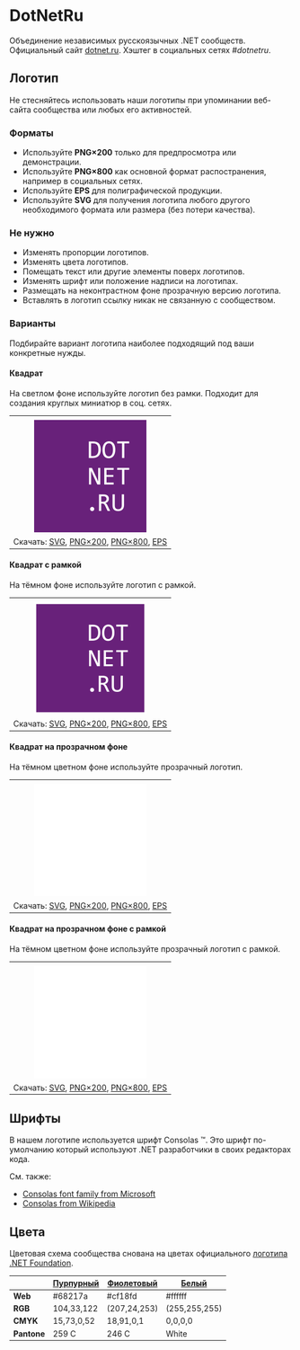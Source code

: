 ﻿# DotNetRu

Объединение независимых русскоязычных .NET сообществ. Официальный сайт [dotnet.ru](https://dotnet.ru/). Хэштег в социальных сетях _#dotnetru_.

## Логотип

Не стесняйтесь использовать наши логотипы при упоминании веб-сайта сообщества или любых его активностей.

### Форматы

- Используйте **PNG×200** только для предпросмотра или демонстрации.
- Используйте **PNG×800** как основной формат распостранения, например в социальных сетях.
- Используйте **EPS** для полиграфической продукции.
- Используйте **SVG** для получения логотипа любого другого необходимого формата или размера (без потери качества).

### Не нужно

- Изменять пропорции логотипов.
- Изменять цвета логотипов.
- Помещать текст или другие элементы поверх логотипов.
- Изменять шрифт или положение надписи на логотипах.
- Размещать на неконтрастном фоне прозрачную версию логотипа.
- Вставлять в логотип ссылку никак не связанную с сообществом.

### Варианты

Подбирайте вариант логотипа наиболее подходящий под ваши конкретные нужды.

#### Квадрат

На светлом фоне используйте логотип без рамки. Подходит для создания круглых миниатюр в соц. сетях.

|       |
| :---: |
|       |
| ![Квадрат](dotnetru-logo-squared-200.png) |
| Скачать: [SVG](https://raw.githubusercontent.com/kulakovt/SpbDotNet/master/Logo/Ru/dotnetru-logo-squared.svg), [PNG×200](https://raw.githubusercontent.com/kulakovt/SpbDotNet/master/Logo/Ru/dotnetru-logo-squared-200.png), [PNG×800](https://raw.githubusercontent.com/kulakovt/SpbDotNet/master/Logo/Ru/dotnetru-logo-squared-800.png), [EPS](https://raw.githubusercontent.com/kulakovt/SpbDotNet/master/Logo/Ru/dotnetru-logo-squared.eps) |

#### Квадрат с рамкой

На тёмном фоне используйте логотип с рамкой.

|       |
| :---: |
|       |
| ![Квадрат с рамкой](dotnetru-logo-squared-bordered-200.png) |
| Скачать: [SVG](https://raw.githubusercontent.com/kulakovt/SpbDotNet/master/Logo/Ru/dotnetru-logo-squared-bordered.svg), [PNG×200](https://raw.githubusercontent.com/kulakovt/SpbDotNet/master/Logo/Ru/dotnetru-logo-squared-bordered-200.png), [PNG×800](https://raw.githubusercontent.com/kulakovt/SpbDotNet/master/Logo/Ru/dotnetru-logo-squared-bordered-800.png), [EPS](https://raw.githubusercontent.com/kulakovt/SpbDotNet/master/Logo/Ru/dotnetru-logo-squared-bordered.eps) |

#### Квадрат на прозрачном фоне

На тёмном цветном фоне используйте прозрачный логотип.

|       |
| :---: |
|       |
| ![Квадрат на прозрачном фоне](dotnetru-logo-squared-white-200.png) |
| Скачать: [SVG](https://raw.githubusercontent.com/kulakovt/SpbDotNet/master/Logo/Ru/dotnetru-logo-squared-white.svg), [PNG×200](https://raw.githubusercontent.com/kulakovt/SpbDotNet/master/Logo/Ru/dotnetru-logo-squared-white-200.png), [PNG×800](https://raw.githubusercontent.com/kulakovt/SpbDotNet/master/Logo/Ru/dotnetru-logo-squared-white-800.png), [EPS](https://raw.githubusercontent.com/kulakovt/SpbDotNet/master/Logo/Ru/dotnetru-logo-squared-white.eps) |

#### Квадрат на прозрачном фоне с рамкой

На тёмном цветном фоне используйте прозрачный логотип с рамкой.

|       |
| :---: |
|       |
| ![Квадрат на прозрачном фоне с рамкой](dotnetru-logo-squared-white-bordered-200.png) |
| Скачать: [SVG](https://raw.githubusercontent.com/kulakovt/SpbDotNet/master/Logo/Ru/dotnetru-logo-squared-white-bordered.svg), [PNG×200](https://raw.githubusercontent.com/kulakovt/SpbDotNet/master/Logo/Ru/dotnetru-logo-squared-white-bordered-200.png), [PNG×800](https://raw.githubusercontent.com/kulakovt/SpbDotNet/master/Logo/Ru/dotnetru-logo-squared-white-bordered-800.png), [EPS](https://raw.githubusercontent.com/kulakovt/SpbDotNet/master/Logo/Ru/dotnetru-logo-squared-white-bordered.eps) |

## Шрифты

В нашем логотипе используется шрифт Consolas ™. Это шрифт по-умолчанию который используют .NET разработчики в своих редакторах кода.

См. также:

- [Consolas font family from Microsoft](https://docs.microsoft.com/en-us/typography/font-list/consolas)
- [Consolas from Wikipedia](https://en.wikipedia.org/wiki/Consolas)

## Цвета

Цветовая схема сообщества снована на цветах официального [логотипа .NET Foundation](https://github.com/dotnet/swag/tree/master/logo).

|             | [Пурпурный](https://www.color-hex.com/color/68217a) | [Фиолетовый](https://www.color-hex.com/color/cf18fd) | [Белый](https://www.color-hex.com/color/ffffff) |
| ----------- | --------------------------------------------------- | ---------------------------------------------------- | ----------------------------------------------- |
| **Web**     | #68217a                                             | #cf18fd                                              | #ffffff                                         |
| **RGB**     | 104,33,122                                          | (207,24,253)                                         | (255,255,255)                                   |
| **CMYK**    | 15,73,0,52                                          | 18,91,0,1                                            | 0,0,0,0                                         |
| **Pantone** | 259 C                                               | 246 C                                                | White                                           |

